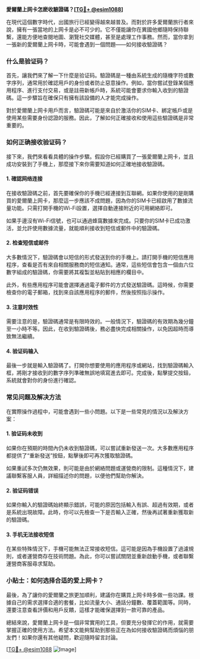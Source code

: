 **愛爾蘭上网卡怎麽收驗證碼？[[TG💪+ @esim1088](https://t.me/s/esim1088)]**

在現代這個數字時代，出國旅行已經變得越來越普及。而對於許多愛爾蘭旅行者來說，擁有一張當地的上网卡是必不可少的。它不僅能讓你在異國他鄉隨時保持聯繫，還能方便地查閱地圖、瀏覽社交媒體，甚至是處理工作事務。然而，當你拿到一張新的愛爾蘭上网卡時，可能會遇到一個問題——如何接收驗證碼？

### 什么是验证码？

首先，讓我們來了解一下什麼是验证码。驗證碼是一種由系統生成的隨機字符或數字序列，通常用於確認用戶的身份或者防止惡意操作。例如，當你嘗試登錄某個應用程序、進行支付交易，或是註冊新帳戶時，系統可能會要求你輸入收到的驗證碼。這一步驟旨在確保只有擁有該設備的人才能完成操作。

對於愛爾蘭上网卡用戶而言，驗證碼可能是來自於激活你的SIM卡、綁定帳戶或是使用某些需要身份認證的服務。因此，了解如何正確接收和使用這些驗證碼是非常重要的。

### 如何正确接收验证码？

接下來，我們來看看具體的操作步驟。假設你已經購買了一張愛爾蘭上网卡，並且成功安裝到了手機上，那麼接下來你需要知道如何正確地接收驗證碼。

#### 1. 確認网络连接

在接收驗證碼之前，首先要確保你的手機已經連接到互聯網。如果你使用的是剛購買的愛爾蘭上网卡，那麼這一步應該不成問題，因為你的SIM卡已經啟用了數據流量功能。只需打開手機的Wi-Fi設置，選擇自動連接附近的可用網絡即可。

如果手邊沒有Wi-Fi信號，也可以通過蜂窩數據來完成。只要你的SIM卡已成功激活，並允許使用數據流量，就能順利接收到短信或郵件中的驗證碼。

#### 2. 检查短信或邮件

大多數情況下，驗證碼會以短信的形式發送到你的手機上。請打開手機的短信應用程序，查看是否有來自相關服務商的短信通知。通常，這些短信會包含一個由六位數字組成的驗證碼，你需要將其複製並粘貼到相應的欄目中。

此外，有些應用程序可能會選擇通過電子郵件的方式發送驗證碼。這時候，你需要檢查你的電子郵箱，找到來自該應用程序的郵件，然後按照指示操作。

#### 3. 注意时效性

需要注意的是，驗證碼通常是有限時效的。一般情況下，驗證碼的有效期為幾分鐘至一小時不等。因此，在收到驗證碼後，務必盡快完成相關操作，以免因超時而導致無法繼續。

#### 4. 验证码输入

最後一步就是輸入驗證碼了。打開你想要使用的應用程序或網站，找到驗證碼輸入框，將剛才接收到的數字序列準確無誤地填寫進去即可。完成後，點擊提交按鈕，系統就會對你的身份進行確認。

### 常见问题及解决方法

在實際操作過程中，可能會遇到一些小問題。以下是一些常見的情況以及解決方案：

#### 1. 验证码未收到

如果你在預期的時間內仍未收到驗證碼，可以嘗試重新發送一次。大多數應用程序都提供了“重新發送”按鈕，點擊後即可再次獲取驗證碼。

如果重試多次仍無效果，則可能是由於網絡問題或運營商的限制。這種情況下，建議聯繫客服人員，詳細描述你的問題，以便他們幫助你解決。

#### 2. 验证码错误

如果你輸入的驗證碼始終顯示錯誤，可能的原因包括輸入有誤、超過有效期，或者是系統出現故障。此時，你可以先檢查一下是否輸入正確，然後再試著重新獲取新的驗證碼。

#### 3. 手机无法接收短信

在某些特殊情況下，手機可能無法正常接收短信。這可能是因為手機設置了過濾規則，或者運營商存在技術問題。為此，你可以嘗試關閉並重新啟動手機，或者聯繫運營商客服尋求幫助。

### 小贴士：如何选择合适的爱上网卡？

最後，為了讓你的愛爾蘭之旅更加順利，建議你在購買上网卡時多做一些功課。根據自己的需求選擇合適的套餐，比如流量大小、通話分鐘數、覆蓋範圍等。同時，還要注意查看評價和用戶反饋，這樣才能確保選擇到一款可靠的產品。

總結來說，愛爾蘭上网卡是一個非常實用的工具，但要充分發揮它的作用，就需要掌握正確的使用方法。希望本文能夠幫助到那些正在為如何接收驗證碼而煩惱的朋友們！如果你還有其他疑問，歡迎隨時留言討論。

[[TG💪+ @esim1088](https://t.me/s/esim1088) ![Image](https://i.postimg.cc/4NQfJmqS/Snipaste-2025-05-13-00-14-12.png)]